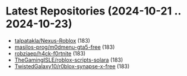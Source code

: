 # Latest Repositories (2024-10-21 .. 2024-10-23)

- [talpatakla/Nexus-Roblox](https://github.com/talpatakla/Nexus-Roblox) (183)
- [masilos-prog/m0dmenu-gta5-free](https://github.com/masilos-prog/m0dmenu-gta5-free) (183)
- [robziaep/h4ck-f0rtnite](https://github.com/robziaep/h4ck-f0rtnite) (183)
- [TheGamingISLE/roblox-scripts-solara](https://github.com/TheGamingISLE/roblox-scripts-solara) (183)
- [TwistedGalaxy10/r0blox-synapse-x-free](https://github.com/TwistedGalaxy10/r0blox-synapse-x-free) (183)
